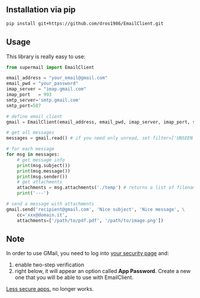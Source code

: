 ## Installation via pip
```bash
pip install git+https://github.com/dros1986/EmailClient.git
```

## Usage
This library is really easy to use:

```python
from supermail import EmailClient

email_address = "your_email@gmail.com"
email_pwd = "your_password"
imap_server = "imap.gmail.com"
imap_port   = 993
smtp_server='smtp.gmail.com'
smtp_port=587

# define email client
gmail = EmailClient(email_address, email_pwd, imap_server, imap_port, smtp_server, smtp_port)

# get all messages
messages = gmail.read() # if you need only unread, set filter=['UNSEEN']

# for each message
for msg in messages:
	# get message info
	print(msg.subject())
	print(msg.message())
	print(msg.sender())
	# get attachments
	attachments = msg.attachments('./temp') # returns a list of filenames
	print('---')

# send a message with attachments
gmail.send('recipient@gmail.com', 'Nice subject', 'Nice message', \
	cc='xxx@domain.it',
	attachments=['/path/to/pdf.pdf', '/path/to/image.png'])
```

## Note
In order to use GMail, you need to log into [your security page](https://myaccount.google.com/security) and:
1. enable two-step verification
2. right below, it will appear an option called **App Password**. Create a new one that you will be able to use with EmailClient.


[Less secure apps.](https://myaccount.google.com/lesssecureapps) no longer works.
